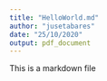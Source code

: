```yaml
---
title: "HelloWorld.md"
author: "jusetabares"
date: "25/10/2020"
output: pdf_document
---
```




This is a markdown file
 
